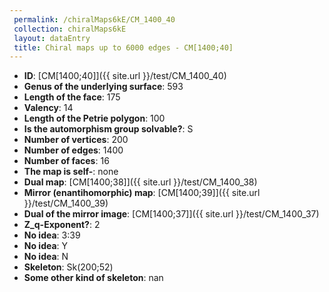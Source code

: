 ```yaml
--- 
 permalink: /chiralMaps6kE/CM_1400_40 
 collection: chiralMaps6kE
 layout: dataEntry
 title: Chiral maps up to 6000 edges - CM[1400;40]
---
```


- **ID**: [CM[1400;40]]({{ site.url }}/test/CM_1400_40)
- **Genus of the underlying surface**: 593
- **Length of the face**: 175
- **Valency**: 14
- **Length of the Petrie polygon**: 100
- **Is the automorphism group solvable?**: S
- **Number of vertices**: 200
- **Number of edges**: 1400
- **Number of faces**: 16
- **The map is self-**: none
- **Dual map**: [CM[1400;38]]({{ site.url }}/test/CM_1400_38)
- **Mirror (enantihomorphic) map**: [CM[1400;39]]({{ site.url }}/test/CM_1400_39)
- **Dual of the mirror image**: [CM[1400;37]]({{ site.url }}/test/CM_1400_37)
- **Z_q-Exponent?**: 2
- **No idea**:  3:39
- **No idea**: Y
- **No idea**: N
- **Skeleton**: Sk(200;52)
- **Some other kind of skeleton**: nan
